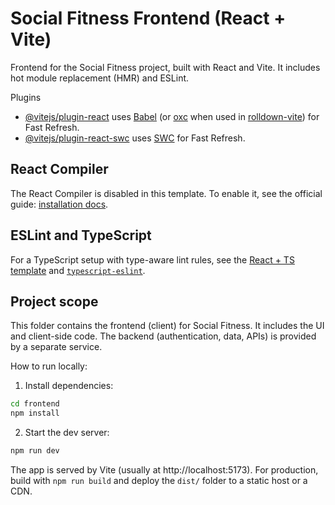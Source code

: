 # Social Fitness Frontend (React + Vite)

Frontend for the Social Fitness project, built with React and Vite. It includes hot module replacement (HMR) and ESLint.

Plugins
- [@vitejs/plugin-react](https://github.com/vitejs/vite-plugin-react/blob/main/packages/plugin-react) uses [Babel](https://babeljs.io/) (or [oxc](https://oxc.rs) when used in [rolldown-vite](https://vite.dev/guide/rolldown)) for Fast Refresh.
- [@vitejs/plugin-react-swc](https://github.com/vitejs/vite-plugin-react/blob/main/packages/plugin-react-swc) uses [SWC](https://swc.rs/) for Fast Refresh.

## React Compiler

The React Compiler is disabled in this template. To enable it, see the official guide: [installation docs](https://react.dev/learn/react-compiler/installation).

## ESLint and TypeScript

For a TypeScript setup with type-aware lint rules, see the [React + TS template](https://github.com/vitejs/vite/tree/main/packages/create-vite/template-react-ts) and [`typescript-eslint`](https://typescript-eslint.io).

## Project scope

This folder contains the frontend (client) for Social Fitness. It includes the UI and client-side code. The backend (authentication, data, APIs) is provided by a separate service.

How to run locally:

1. Install dependencies:

```bash
cd frontend
npm install
```

2. Start the dev server:

```bash
npm run dev
```

The app is served by Vite (usually at http://localhost:5173). For production, build with `npm run build` and deploy the `dist/` folder to a static host or a CDN.
